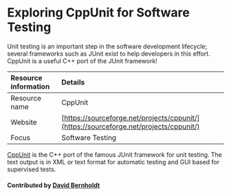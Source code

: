# Exploring CppUnit for Software Testing

Unit testing is an important step in the software development lifecycle; several frameworks such as JUnit exist to help developers in this effort. CppUnit is a useful C++ port of the JUnit framework!

Resource information | Details 
:--- | :--- 
Resource name| CppUnit
Website  | [https://sourceforge.net/projects/cppunit/](https://sourceforge.net/projects/cppunit/)
Focus | Software Testing

[CppUnit](https://sourceforge.net/projects/cppunit/) is the C++ port of the famous JUnit framework for unit testing.  The text output is in XML or text format for automatic testing and GUI based for supervised tests.

#### Contributed by [David Bernholdt](http://github.com/bernhold "David Bernholdt")

<!---
Publish: yes
Categories: reliability, development
Topics: testing, tools
Tags: tool
Level: 2
Prerequisites: defaults
Aggregate: none
--->
